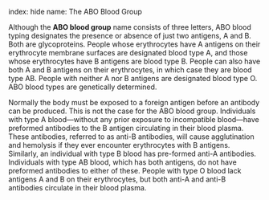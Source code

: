 index: hide
name: The ABO Blood Group

Although the  **ABO blood group** name consists of three letters, ABO blood typing designates the presence or absence of just two antigens, A and B. Both are glycoproteins. People whose erythrocytes have A antigens on their erythrocyte membrane surfaces are designated blood type A, and those whose erythrocytes have B antigens are blood type B. People can also have both A and B antigens on their erythrocytes, in which case they are blood type AB. People with neither A nor B antigens are designated blood type O. ABO blood types are genetically determined.

Normally the body must be exposed to a foreign antigen before an antibody can be produced. This is not the case for the ABO blood group. Individuals with type A blood—without any prior exposure to incompatible blood—have preformed antibodies to the B antigen circulating in their blood plasma. These antibodies, referred to as anti-B antibodies, will cause agglutination and hemolysis if they ever encounter erythrocytes with B antigens. Similarly, an individual with type B blood has pre-formed anti-A antibodies. Individuals with type AB blood, which has both antigens, do not have preformed antibodies to either of these. People with type O blood lack antigens A and B on their erythrocytes, but both anti-A and anti-B antibodies circulate in their blood plasma.

